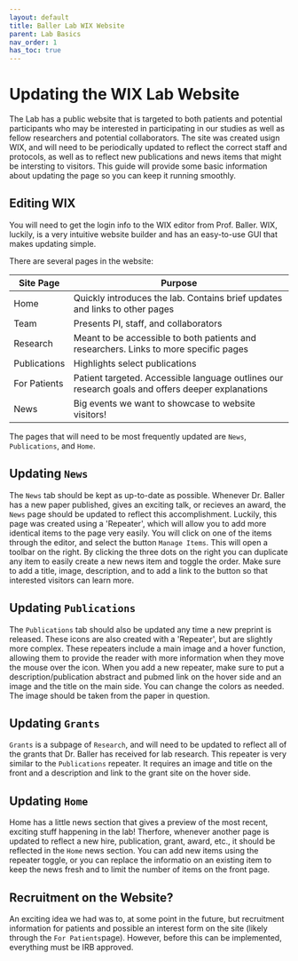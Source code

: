 ```yaml
---
layout: default
title: Baller Lab WIX Website
parent: Lab Basics
nav_order: 1
has_toc: true
---
```


# Updating the WIX Lab Website
The Lab has a public website that is targeted to both patients and potential participants who may be interested in participating in our studies as well as fellow researchers and potential collaborators. The site was created usign WIX, and will need to be periodically updated to reflect the correct staff and protocols, as well as to reflect new publications and news items that might be intersting to visitors. This guide will provide some basic information about updating the page so you can keep it running smoothly. 

## Editing WIX
You will need to get the login info to the WIX editor from Prof. Baller. WIX, luckily, is a very intuitive website builder and has an easy-to-use GUI that makes updating simple.

There are several pages in the website:

| Site Page | Purpose |
| ----------- | ----------- |
| Home | Quickly introduces the lab. Contains brief updates and links to other pages |
| Team | Presents PI, staff, and collaborators |
| Research | Meant to be accessible to both patients and researchers. Links to more specific pages |
| Publications | Highlights select publications |
| For Patients | Patient targeted. Accessible language outlines our research goals and offers deeper explanations |
| News | Big events we want to showcase to website visitors! |

The pages that will need to be most frequently updated are `News`, `Publications`, and `Home`. 

## Updating `News`
The `News` tab should be kept as up-to-date as possible. Whenever Dr. Baller has a new paper published, gives an exciting talk, or recieves an award, the `News` page should be updated to reflect this accomplishment. Luckily, this page was created using a 'Repeater', which will allow you to add more identical items to the page very easily. You will click on one of the items through the editor, and select the button `Manage Items`. This will open a toolbar on the right. By clicking the three dots on the right you can duplicate any item to easily create a new news item and toggle the order.  Make sure to add a title, image, description, and to add a link to the button so that interested visitors can learn more. 

## Updating `Publications`
The `Publications` tab should also be updated any time a new preprint is released. These icons are also created with a 'Repeater', but are slightly more complex. These repeaters include a main image and a hover function, allowing them to provide the reader with more information when they move the mouse over the icon. When you add a new repeater, make sure to put a description/publication abstract and pubmed link on the hover side and an image and the title on the main side. You can change the colors as needed. The image should be taken from the paper in question. 

## Updating `Grants`
`Grants` is a subpage of `Research`, and will need to be updated to reflect all of the grants that Dr. Baller has received for lab research. This repeater is very similar to the `Publications` repeater. It requires an image and title on the front and a description and link to the grant site on the hover side. 

## Updating `Home`
Home has a little news section that gives a preview of the most recent, exciting stuff happening in the lab! Therfore, whenever another page is updated to reflect a new hire, publication, grant, award, etc., it should be reflected in the `Home` news section. You can add new items using the repeater toggle, or you can replace the informatio on an existing item to keep the news fresh and to limit the number of items on the front page. 

## Recruitment on the Website?
An exciting idea we had was to, at some point in the future, but recruitment information for patients and possible an interest form on the site (likely through the `For Patients`page). However, before this can be implemented, everything must be IRB approved. 